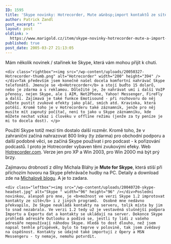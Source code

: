 ```yaml
---
ID: 1595
title: 'Skype novinky: Hotrecorder, Mute a&nbsp;import kontaktů ze sítě'
author: Patrick Zandl
post_excerpt: ""
layout: post
oldlink: >
  https://www.marigold.cz/item/skype-novinky-hotrecorder-mute-a-import-kontaktu-ze-site
published: true
post_date: 2005-03-27 21:13:05
---
```

<p>Mám několik novinek / stařinek ke Skype, která vám mohou přijít k chuti. </p>

	<div class="rightbox"><img src="/wp-content/uploads/20050327-Hotrecorder-thumb.png" alt="Hotrecorder" width="200" height="394" /></div>Tak především jsem konečně našel docela komfortní nahrávač Skype telefonátů. Jmenuje se <b>Hotrecorder</b> a stojí buďto 15 dolarů, nebo je zdarma a s reklamou. Důležité je, že nahrávat umí i další VoIP přenosy, nejen Skype, ale i AIM, Net2Phone, Yahoo! Messenger, FireFly a další. Zajímavá je také funkce Emotisound - při rozhovoru do něj můžete pustit zvukové efekty jako pláč, smích atd. Kravinka, která potěší. Kromě toho je v Hotrecorderu také záznamník, jenže pro něj musíte mít zapnutý počítač, není to jako u Skype záznamníku, kde můžete nechat vzkaz i člověku v offline režimu (jenže za ty peníze je mi to docela dost). </p>

<p>Použití Skype totiž mezi tím dostalo další rozměr. Kromě toho, že v zahraniční začíná nahrazovat 800 linky (ty zdarma) pro obchodní podporu a další podobné věci, se začíná Skype používat i pro podcast - k pořizování podcastů. I proto je Hotrecorder vybaven těmi zvukovými efeky. Web <a href="http://www.hotrecorder.com/">Hotrecorder.com</a>. Verze jen pro XP a Win 2003, pro Win 200O má být prý brzy. </p>

<p>Zajímavou drobností z dílny Michala Bláhy je <b>Mute for Skype</b>, která stiší při příchozím hovoru na Skype přehrávače hudby na PC. Detaily a download zde na <a href="http://blog.vyvojar.cz/michal/archive/2005/02/21/3661.aspx">Michalově blogu</a>. A je to zadara.</p>

	<div class="leftbox"><img src="/wp-content/uploads/20040720-skype-headset.jpg" alt="Skype " width="96" height="96" /></div>Poslední novinkou, alespoň pro mne, je <b>možnost ve verzi Skype 1.2 improtovat kontakty ze sítě</b> i z jiných programů.  Osobně mne nedávno překvapilo, že Skype neukládá kontakty na serveru, tolik místa by jim to snad nezabralo. Ve verzi 1.2 tedy už je vestavěná slušnější podpora Importu a Exportu dat a kontakty se ukládají na server. Dokonce Skype prohledá adresáře Outlooku a podívá se, jestli ty lidi z vašeho adresáře nepoužívají náhodou Skype. Hledá to dost dlouho, než jsem napsal tenhle příspěvek, bylo to teprve v polovině, tak jsem zvědavý na úspěšnost. Kontakty se údajně také importují z Opery a MSN Messengeru - ty nemaje, nemohu potvrdit.
</p>
